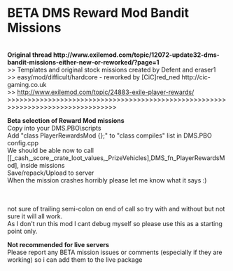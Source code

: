 # BETA DMS Reward Mod Bandit Missions
<br>
<b> Original thread http://www.exilemod.com/topic/12072-update32-dms-bandit-missions-either-new-or-reworked/?page=1 </b><br>
>>	Templates and original stock missions created by Defent and eraser1<br>
>>	easy/mod/difficult/hardcore - reworked by [CiC]red_ned http://cic-gaming.co.uk<br>
>>	<a href="http://www.exilemod.com/topic/24883-exile-player-rewards/">http://www.exilemod.com/topic/24883-exile-player-rewards/</a><br>
>>>>>>>>>>>>>>>>>>>>>>>>>>>>>>>>>>>>>>>>>>>>>>>>>>>>>>>>>>>>>>>>>>>>>>>>>>>>>>>>>

<b>Beta selection of Reward Mod missions</b><br>
Copy into your DMS.PBO\scripts <br>
Add "class PlayerRewardsMod 			{};" to "class compiles" list in DMS.PBO config.cpp<br>
We should be able now to call 	[[_cash,_score,_crate_loot_values,_PrizeVehicles],DMS_fn_PlayerRewardsMod], inside missions<br>
Save/repack/Upload to server <br>
When the mission crashes horribly please let me know what it says :) <br><br><br>

not sure of trailing semi-colon on end of call so try with and without but not sure it will all work.<br>
As I don't run this mod I cant debug myself so please use this as a starting point only.<br>

<b>Not recommended for live servers</b><br>
Please report any BETA mission issues or comments (especially if they are working) so i can add them to the live package<br>
